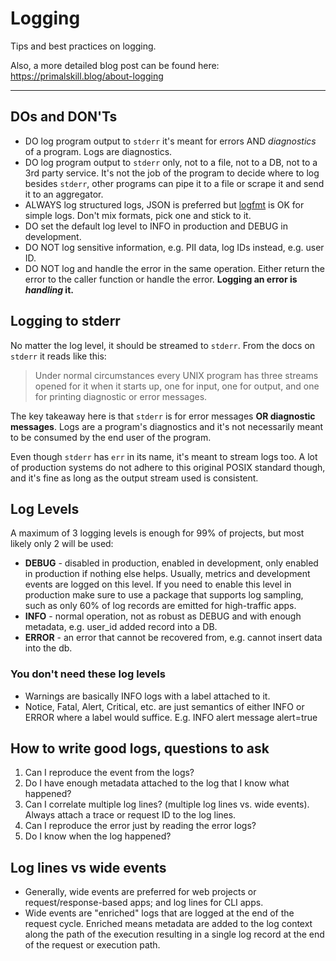# Logging

Tips and best practices on logging.

Also, a more detailed blog post can be found here: https://primalskill.blog/about-logging

---

## DOs and DON'Ts

- DO log program output to `stderr` it's meant for errors AND _diagnostics_ of a program. Logs are diagnostics.
- DO log program output to `stderr` only, not to a file, not to a DB, not to a 3rd party service. It's not the job of the program to decide where to log besides `stderr`, other programs can pipe it to a file or scrape it and send it to an aggregator.
- ALWAYS log structured logs, JSON is preferred but [logfmt](https://brandur.org/logfmt) is OK for simple logs. Don't mix formats, pick one and stick to it.
- DO set the default log level to INFO in production and DEBUG in development.
- DO NOT log sensitive information, e.g. PII data, log IDs instead, e.g. user ID.
- DO NOT log and handle the error in the same operation. Either return the error to the caller function or handle the error. **Logging an error is _handling_ it.**

## Logging to stderr

No matter the log level, it should be streamed to `stderr`. From the docs on `stderr` it reads like this:

> Under normal circumstances every UNIX program has three streams opened for it when it starts up, one for input, one for output, and one for printing diagnostic or error messages. 

The key takeaway here is that `stderr` is for error messages **OR diagnostic messages**. Logs are a program's diagnostics and it's not necessarily meant to be consumed by the end user of the program.

Even though `stderr` has `err` in its name, it's meant to stream logs too. A lot of production systems do not adhere to this original POSIX standard though, and it's fine as long as the output stream used is consistent.

## Log Levels

A maximum of 3 logging levels is enough for 99% of projects, but most likely only 2 will be used:

- **DEBUG** - disabled in production, enabled in development, only enabled in production if nothing else helps. Usually, metrics and development events are logged on this level. If you need to enable this level in production make sure to use a package that supports log sampling, such as only 60% of log records are emitted for high-traffic apps.
- **INFO** - normal operation, not as robust as DEBUG and with enough metadata, e.g. user_id added record into a DB.
- **ERROR** - an error that cannot be recovered from, e.g. cannot insert data into the db.

### You don't need these log levels

- Warnings are basically INFO logs with a label attached to it.
- Notice, Fatal, Alert, Critical, etc. are just semantics of either INFO or ERROR where a label would suffice. E.g. INFO alert message alert=true

## How to write good logs, questions to ask

1. Can I reproduce the event from the logs?
2. Do I have enough metadata attached to the log that I know what happened?
3. Can I correlate multiple log lines? (multiple log lines vs. wide events). Always attach a trace or request ID to the log lines.
4. Can I reproduce the error just by reading the error logs?
5. Do I know when the log happened?

## Log lines vs wide events

- Generally, wide events are preferred for web projects or request/response-based apps; and log lines for CLI apps.
- Wide events are "enriched" logs that are logged at the end of the request cycle. Enriched means metadata are added to the log context along the path of the execution resulting in a single log record at the end of the request or execution path.
